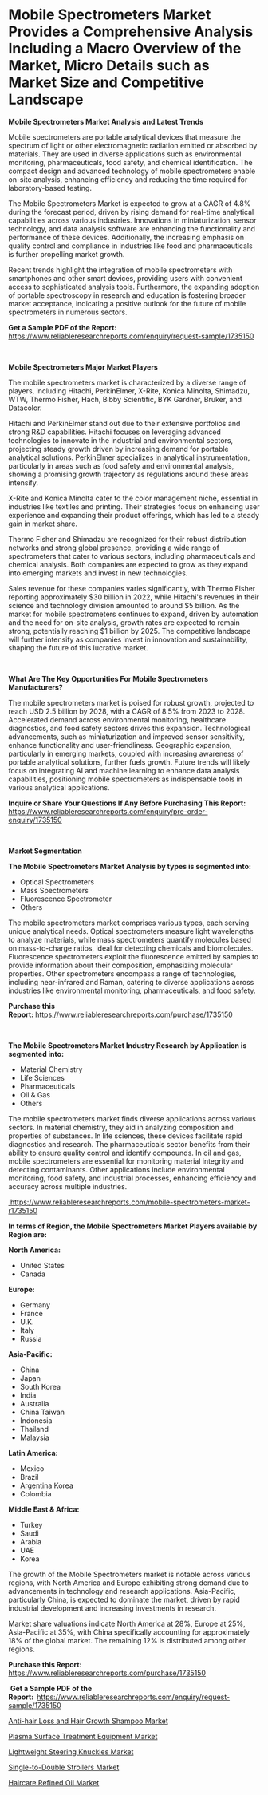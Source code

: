<p><h1>Mobile Spectrometers Market Provides a Comprehensive Analysis Including a Macro Overview of the Market, Micro Details such as Market Size and Competitive Landscape</h1></p><p><strong>Mobile Spectrometers Market Analysis and Latest Trends</strong></p>
<p><p>Mobile spectrometers are portable analytical devices that measure the spectrum of light or other electromagnetic radiation emitted or absorbed by materials. They are used in diverse applications such as environmental monitoring, pharmaceuticals, food safety, and chemical identification. The compact design and advanced technology of mobile spectrometers enable on-site analysis, enhancing efficiency and reducing the time required for laboratory-based testing.</p><p>The Mobile Spectrometers Market is expected to grow at a CAGR of 4.8% during the forecast period, driven by rising demand for real-time analytical capabilities across various industries. Innovations in miniaturization, sensor technology, and data analysis software are enhancing the functionality and performance of these devices. Additionally, the increasing emphasis on quality control and compliance in industries like food and pharmaceuticals is further propelling market growth. </p><p>Recent trends highlight the integration of mobile spectrometers with smartphones and other smart devices, providing users with convenient access to sophisticated analysis tools. Furthermore, the expanding adoption of portable spectroscopy in research and education is fostering broader market acceptance, indicating a positive outlook for the future of mobile spectrometers in numerous sectors.</p></p>
<p><strong>Get a Sample PDF of the Report:&nbsp;</strong> <a href="https://www.reliableresearchreports.com/enquiry/request-sample/1735150?utm_campaign=1289&utm_medium=2&utm_source=Github&utm_content=ia&utm_term=13102024&utm_id=mobile-spectrometers">https://www.reliableresearchreports.com/enquiry/request-sample/1735150</a></p>
<p>&nbsp;</p>
<p><strong>Mobile Spectrometers Major Market Players</strong></p>
<p><p>The mobile spectrometers market is characterized by a diverse range of players, including Hitachi, PerkinElmer, X-Rite, Konica Minolta, Shimadzu, WTW, Thermo Fisher, Hach, Bibby Scientific, BYK Gardner, Bruker, and Datacolor. </p><p>Hitachi and PerkinElmer stand out due to their extensive portfolios and strong R&D capabilities. Hitachi focuses on leveraging advanced technologies to innovate in the industrial and environmental sectors, projecting steady growth driven by increasing demand for portable analytical solutions. PerkinElmer specializes in analytical instrumentation, particularly in areas such as food safety and environmental analysis, showing a promising growth trajectory as regulations around these areas intensify.</p><p>X-Rite and Konica Minolta cater to the color management niche, essential in industries like textiles and printing. Their strategies focus on enhancing user experience and expanding their product offerings, which has led to a steady gain in market share. </p><p>Thermo Fisher and Shimadzu are recognized for their robust distribution networks and strong global presence, providing a wide range of spectrometers that cater to various sectors, including pharmaceuticals and chemical analysis. Both companies are expected to grow as they expand into emerging markets and invest in new technologies.</p><p>Sales revenue for these companies varies significantly, with Thermo Fisher reporting approximately $30 billion in 2022, while Hitachi's revenues in their science and technology division amounted to around $5 billion. As the market for mobile spectrometers continues to expand, driven by automation and the need for on-site analysis, growth rates are expected to remain strong, potentially reaching $1 billion by 2025. The competitive landscape will further intensify as companies invest in innovation and sustainability, shaping the future of this lucrative market.</p></p>
<p>&nbsp;</p>
<p><strong>What Are The Key Opportunities For Mobile Spectrometers Manufacturers?</strong></p>
<p><p>The mobile spectrometers market is poised for robust growth, projected to reach USD 2.5 billion by 2028, with a CAGR of 8.5% from 2023 to 2028. Accelerated demand across environmental monitoring, healthcare diagnostics, and food safety sectors drives this expansion. Technological advancements, such as miniaturization and improved sensor sensitivity, enhance functionality and user-friendliness. Geographic expansion, particularly in emerging markets, coupled with increasing awareness of portable analytical solutions, further fuels growth. Future trends will likely focus on integrating AI and machine learning to enhance data analysis capabilities, positioning mobile spectrometers as indispensable tools in various analytical applications.</p></p>
<p><strong>Inquire or Share Your Questions If Any Before Purchasing This Report:</strong> <a href="https://www.reliableresearchreports.com/enquiry/pre-order-enquiry/1735150?utm_campaign=1289&utm_medium=2&utm_source=Github&utm_content=ia&utm_term=13102024&utm_id=mobile-spectrometers">https://www.reliableresearchreports.com/enquiry/pre-order-enquiry/1735150</a></p>
<p>&nbsp;</p>
<p><strong>Market Segmentation</strong></p>
<p><strong>The Mobile Spectrometers Market Analysis by types is segmented into:</strong></p>
<p><ul><li>Optical Spectrometers</li><li>Mass Spectrometers</li><li>Fluorescence Spectrometer</li><li>Others</li></ul></p>
<p><p>The mobile spectrometers market comprises various types, each serving unique analytical needs. Optical spectrometers measure light wavelengths to analyze materials, while mass spectrometers quantify molecules based on mass-to-charge ratios, ideal for detecting chemicals and biomolecules. Fluorescence spectrometers exploit the fluorescence emitted by samples to provide information about their composition, emphasizing molecular properties. Other spectrometers encompass a range of technologies, including near-infrared and Raman, catering to diverse applications across industries like environmental monitoring, pharmaceuticals, and food safety.</p></p>
<p><strong>Purchase this Report:&nbsp;</strong><a href="https://www.reliableresearchreports.com/purchase/1735150?utm_campaign=1289&utm_medium=2&utm_source=Github&utm_content=ia&utm_term=13102024&utm_id=mobile-spectrometers">https://www.reliableresearchreports.com/purchase/1735150</a></p>
<p>&nbsp;</p>
<p><strong>The Mobile Spectrometers Market Industry Research by Application is segmented into:</strong></p>
<p><ul><li>Material Chemistry</li><li>Life Sciences</li><li>Pharmaceuticals</li><li>Oil & Gas</li><li>Others</li></ul></p>
<p><p>The mobile spectrometers market finds diverse applications across various sectors. In material chemistry, they aid in analyzing composition and properties of substances. In life sciences, these devices facilitate rapid diagnostics and research. The pharmaceuticals sector benefits from their ability to ensure quality control and identify compounds. In oil and gas, mobile spectrometers are essential for monitoring material integrity and detecting contaminants. Other applications include environmental monitoring, food safety, and industrial processes, enhancing efficiency and accuracy across multiple industries.</p></p>
<p><a href="https://www.reliableresearchreports.com/mobile-spectrometers-market-r1735150?utm_campaign=1289&utm_medium=2&utm_source=Github&utm_content=ia&utm_term=13102024&utm_id=mobile-spectrometers">&nbsp;https://www.reliableresearchreports.com/mobile-spectrometers-market-r1735150</a></p>
<p><strong>In terms of Region, the Mobile Spectrometers Market Players available by Region are:</strong></p>
<p>
    <p> <strong> North America: </strong>
        <ul>
            <li>United States</li>
            <li>Canada</li>
        </ul>
        </p> 
    <p> <strong> Europe: </strong>
        <ul>
            <li>Germany</li>
            <li>France</li>
            <li>U.K.</li>
            <li>Italy</li>
            <li>Russia</li>
        </ul>
        </p> 
    <p> <strong> Asia-Pacific: </strong>
        <ul>
            <li>China</li>
            <li>Japan</li>
            <li>South Korea</li>
            <li>India</li>
            <li>Australia</li>
            <li>China Taiwan</li>
            <li>Indonesia</li>
            <li>Thailand</li>
            <li>Malaysia</li>
        </ul>
        </p> 
    <p> <strong> Latin America: </strong>
        <ul>
            <li>Mexico</li>
            <li>Brazil</li>
            <li>Argentina Korea</li>
            <li>Colombia</li>
        </ul>
        </p> 
    <p> <strong> Middle East & Africa: </strong>
        <ul>
            <li>Turkey</li>
            <li>Saudi</li>
            <li>Arabia</li>
            <li>UAE</li>
            <li>Korea</li>
        </ul>
    </p>
    </p>
<p><p>The growth of the Mobile Spectrometers market is notable across various regions, with North America and Europe exhibiting strong demand due to advancements in technology and research applications. Asia-Pacific, particularly China, is expected to dominate the market, driven by rapid industrial development and increasing investments in research. </p><p>Market share valuations indicate North America at 28%, Europe at 25%, Asia-Pacific at 35%, with China specifically accounting for approximately 18% of the global market. The remaining 12% is distributed among other regions.</p></p>
<p><strong>Purchase this Report: </strong><a href="https://www.reliableresearchreports.com/purchase/1735150?utm_campaign=1289&utm_medium=2&utm_source=Github&utm_content=ia&utm_term=13102024&utm_id=mobile-spectrometers">https://www.reliableresearchreports.com/purchase/1735150</a></p>
<p>&nbsp;<strong>Get a Sample PDF of the Report:&nbsp;&nbsp;</strong><a href="https://www.reliableresearchreports.com/enquiry/request-sample/1735150?utm_campaign=1289&utm_medium=2&utm_source=Github&utm_content=ia&utm_term=13102024&utm_id=mobile-spectrometers">https://www.reliableresearchreports.com/enquiry/request-sample/1735150</a></p>
<p><strong></strong></p>
<p><p><a href="https://www.linkedin.com/pulse/insights-anti-hair-loss-hair-growth-shampoo-market-size-lgkxe?utm_campaign=1289&utm_medium=2&utm_source=Github&utm_content=ia&utm_term=13102024&utm_id=mobile-spectrometers">Anti-hair Loss and Hair Growth Shampoo Market</a></p><p><a href="https://github.com/globismark/Market-Research-Report-List-5/blob/main/plasma-surface-treatment-equipment-market.md?utm_campaign=1289&utm_medium=2&utm_source=Github&utm_content=ia&utm_term=13102024&utm_id=mobile-spectrometers">Plasma Surface Treatment Equipment Market</a></p><p><a href="https://www.linkedin.com/pulse/insights-lightweight-steering-knuckles-market-share-competitive-jytsc?utm_campaign=1289&utm_medium=2&utm_source=Github&utm_content=ia&utm_term=13102024&utm_id=mobile-spectrometers">Lightweight Steering Knuckles Market</a></p><p><a href="https://www.linkedin.com/pulse/single-to-double-strollers-market-trends-focusing-insight-3dqwe?utm_campaign=1289&utm_medium=2&utm_source=Github&utm_content=ia&utm_term=13102024&utm_id=mobile-spectrometers">Single-to-Double Strollers Market</a></p><p><a href="https://www.linkedin.com/pulse/strategic-roadmap-success-global-haircare-refined-oil-4kwbe?utm_campaign=1289&utm_medium=2&utm_source=Github&utm_content=ia&utm_term=13102024&utm_id=mobile-spectrometers">Haircare Refined Oil Market</a></p></p>